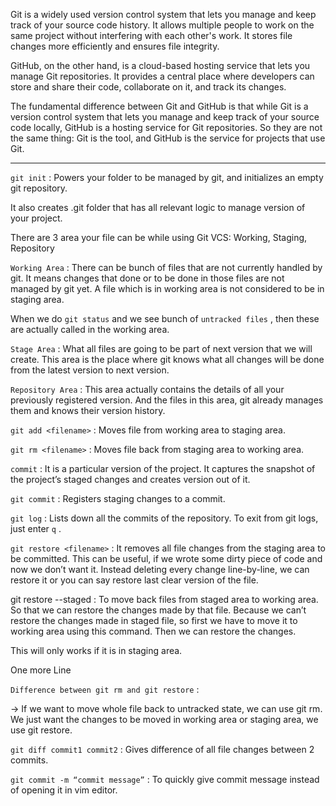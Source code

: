 Git is a widely used version control system that lets you manage and keep track of your source code history. It allows multiple people to work on the same project without interfering with each other's work. It stores file changes more efficiently and ensures file integrity.

GitHub, on the other hand, is a cloud-based hosting service that lets you manage Git repositories. It provides a central place where developers can store and share their code, collaborate on it, and track its changes.

The fundamental difference between Git and GitHub is that while Git is a version control system that lets you manage and keep track of your source code locally, GitHub is a hosting service for Git repositories. So they are not the same thing: Git is the tool, and GitHub is the service for projects that use Git.

---

`git init` : Powers your folder to be managed by git, and initializes an empty git repository.

It also creates .git folder that has all relevant logic to manage version of your project.

There are 3 area your file can be while using Git VCS: Working, Staging, Repository 

`Working Area` : There can be bunch of files that are not currently handled by git. It means changes that done or to be done in those files are not managed by git yet. A file which is in working area is not considered to be in staging area. 

When we do `git status` and we see bunch of `untracked files` , then these are actually called in the working area.

`Stage Area` : What all files are going to be part of next version that we will create. This area is the place where git knows what all changes will be done from the latest version to next version.

  

`Repository Area` : This area actually contains the details of all your previously registered version. And the files in this area, git already manages them and knows their version history.

`git add <filename>` : Moves file from working area to staging area.

`git rm <filename>` : Moves file back from staging area to working area.

`commit` : It is a particular version of the project. It captures the snapshot of the project’s staged changes and creates version out of it.

`git commit` : Registers staging changes to a commit.

`git log` : Lists down all the commits of the repository. To exit from git logs, just enter `q` .

`git restore <filename>` : It removes all file changes from the staging area to be committed. This can be useful, if we wrote some dirty piece of code and now we don’t want it. Instead deleting every change line-by-line, we can restore it or you can say restore last clear version of the file.

git restore --staged <filename> : To move back files from staged area to working area. So that we can restore the changes made by that file. Because we can’t restore the changes made in staged file, so first we have to move it to working area using this command. Then we can restore the changes.  

This will only works if it is in staging area.

One more Line

`Difference between git rm and git restore` :

→ If we want to move whole file back to untracked state, we can use git rm. We just want the changes to be moved in working area or staging area, we use git restore.

`git diff commit1 commit2` : Gives difference of all file changes between 2 commits.

`git commit -m “commit message”` : To quickly give commit message instead of opening it in vim editor.
